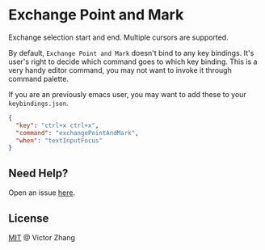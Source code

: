 # Exchange Point and Mark

Exchange selection start and end. Multiple cursors are supported.

By default, `Exchange Point and Mark` doesn't bind to any key bindings. It's
user's right to decide which command goes to which key binding. This is a very
handy editor command, you may not want to invoke it through command palette.

If you are an previously emacs user, you may want to add these to your
`keybindings.json`.

```json
{
  "key": "ctrl+x ctrl+x",
  "command": "exchangePointAndMark",
  "when": "textInputFocus"
}
```

## Need Help?

Open an issue [here](https://github.com/zhangkaiyulw/exchange-point-and-mark/issues).

## License

[MIT](https://github.com/zhangkaiyulw/exchange-point-and-mark/blob/master/LICENSE) @ Victor Zhang
